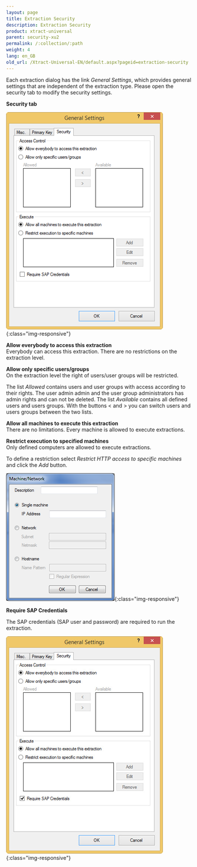 ```yaml
---
layout: page
title: Extraction Security
description: Extraction Security
product: xtract-universal
parent: security-xu2
permalink: /:collection/:path
weight: 4
lang: en_GB
old_url: /Xtract-Universal-EN/default.aspx?pageid=extraction-security
---
```


Each extraction dialog has the link *General Settings*, which provides general settings that are independent of the extraction type. Please open the security tab to modify the security settings.

**Security tab**

![Extraction-Security-Settings](/img/content/Extraction-Security-Settings.png){:class="img-responsive"}

**Allow everybody to access this extraction**<br>
Everybody can access this extraction. There are no restrictions on the extraction level.

**Allow only specific users/groups**<br>
On the extraction level the right of users/user groups will be restricted.

The list *Allowed* contains users and user groups with access according to their rights. The user admin admin and the user group administrators has admin rights and can not be deleted. 
The list *Available* contains all defined users and users groups. With the buttons < and > you can switch users and users groups between the two lists. 

**Allow all machines to execute this extraction** <br>
There are no limitations. Every machine is allowed to execute extractions.

**Restrict execution to specified machines**<br>
Only defined computers are allowed to execute extractions.

To define a restriction select *Restrict HTTP access to specific machines*  and click the *Add* button.

![Extraction-Security-Machine-Network](/img/content/Extraction-Security-Machine-Network.png){:class="img-responsive"}

**Require SAP Credentials**

The SAP credentials (SAP user and password) are required to run the extraction.

![Require-SAP-Credentials](/img/content/Require-SAP-Credentials.jpg){:class="img-responsive"}